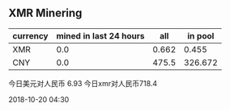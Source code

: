 ## XMR Minering

|currency|mined in last 24 hours|all|in pool|
|---|---|---|---|
|XMR|0.0|0.662|0.455|
|CNY|0.0|475.5|326.672|

今日美元对人民币 6.93	今日xmr对人民币718.4


2018-10-20 04:30